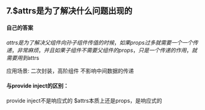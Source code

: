 ## 7.$attrs是为了解决什么问题出现的
#### 自己的答案
$attrs是为了解决父组件向孙子组件传值的时候，如果props过多就需要一个一个传递，非常麻烦，并且如果子组件不需要父组件的props，只是一个传递的作用，就需要用到$attrs

应用场景: 二次封装，高阶组件  不影响中间数据的传递

#### 与provide inject的区别：
provide inject不是响应式的
$attrs本质上还是props，是响应式的
